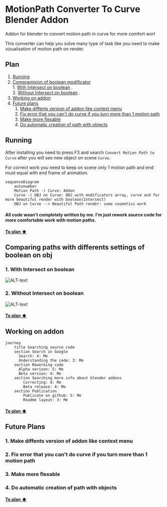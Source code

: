 # MotionPath Converter To Curve Blender Addon
Addon for blender to convert motion path in curve for more comfort worl

This converter can help you solve many type of task like you need to make vizualisation of motion path on render. 

## Plan

1.    [Running](https://github.com/XRenso/MotionPathConverterBlender/blob/main/README.md#running)
2.    [Compramision of boolean modificator](https://github.com/XRenso/MotionPathConverterBlender#comparing-paths-with-differents-settings-of-boolean-on-obj)   
    1.    [With Intersect on boolean](https://github.com/XRenso/MotionPathConverterBlender/blob/main/README.md#1-with-intersect-on-boolean)
    .    
    2.    [Without Intersect on boolean](https://github.com/XRenso/MotionPathConverterBlender/blob/main/README.md#2-without-intersect-on-boolean)
    .
3.  [Working on addon](https://github.com/XRenso/MotionPathConverterBlender/blob/main/README.md#working-on-addon)
4.  [Future plans](https://github.com/XRenso/MotionPathConverterBlender/blob/main/README.md#future-plans)
    1.    [Make diffents version of addon like context menu](https://github.com/XRenso/MotionPathConverterBlender/blob/main/README.md#1-make-diffents-version-of-addon-like-context-menu)
    2.    [Fix error that you can't do curve if you turn more than 1 motion path](https://github.com/XRenso/MotionPathConverterBlender/blob/main/README.md#2-fix-error-that-you-cant-do-curve-if-you-turn-more-than-1-motion-path)
    3.    [Make more flexable](https://github.com/XRenso/MotionPathConverterBlender/blob/main/README.md#3-make-more-flexable)
    4.    [Do automatic creation of path with objects](https://github.com/XRenso/MotionPathConverterBlender/blob/main/README.md#4-do-automatic-creation-of-path-with-objects)





## Running
After installing you need to press F3 and search `Convert Motion Path to Curve` after you will see new object on scene `Curve`.

For correct work you need to keep on scene only 1 motion path and end must equal with end frame of animation.

```mermaid
sequenceDiagram
    autonumber
    Motion Path -) Curve: Addon
    Curve -) OBJ on Curve: OBJ with modificators array, curve and for more beautiful render with boolean(Intersect)
    OBJ on Curve --> Beautiful Path render: some cosmetics work
```


#### All code wasn't completely written by me. I'm just rework source code for more comfortable work with motion paths.

#### [To plan :arrow_up:](https://github.com/XRenso/MotionPathConverterBlender/blob/main/README.md#plan)

## Comparing paths with differents settings of boolean on obj
### 1. With Intersect on boolean
![ALT-text](https://im3.ezgif.com/tmp/ezgif-3-0141be9a1d.gif "With Intersect on boolean")

### 2. Without Intersect on boolean
![ALT-text](https://im3.ezgif.com/tmp/ezgif-3-1efe10c9b3.gif "Without Intersect on boolean")

#### [To plan :arrow_up:](https://github.com/XRenso/MotionPathConverterBlender/blob/main/README.md#plan)

## Working on addon

```mermaid
journey
    title Searching source code
    section Search in Google
      Search: 4: Me
      Understanding the code: 3: Me
    section Reworking code
      Alpha verison: 5: Me
      Beta version: 4: Me
    section Searching more info about blender addons
        Correcting: 4: Me
        Beta release: 4: Me
    section Publication
        Publicate on github: 5: Me
        Readme layout: 3: Me

```
#### [To plan :arrow_up:](https://github.com/XRenso/MotionPathConverterBlender/blob/main/README.md#plan)

## Future Plans

### 1. Make diffents version of addon like context menu
### 2. Fix error that you can't do curve if you turn more than 1 motion path
### 3. Make more flexable
### 4. Do automatic creation of path with objects

#### [To plan :arrow_up:](https://github.com/XRenso/MotionPathConverterBlender/blob/main/README.md#plan)
